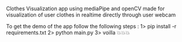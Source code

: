 Clothes Visualization app using mediaPipe and openCV made for visualization of user clothes in realtime directly through user webcam

To get the demo of the app follow the following steps :
1> pip install -r requirements.txt
2> python main.py
3> voilla 💥💥💥
